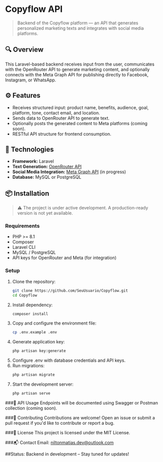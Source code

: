 # Copyflow API

> Backend of the Copyflow platform — an API that generates personalized marketing texts and integrates with social media platforms.

## 🔍 Overview

This Laravel-based backend receives input from the user, communicates with the OpenRouter API to generate marketing content, and optionally connects with the Meta Graph API for publishing directly to Facebook, Instagram, or WhatsApp.

## ⚙️ Features

- Receives structured input: product name, benefits, audience, goal, platform, tone, contact email, and location.
- Sends data to OpenRouter API to generate text.
- Optionally posts the generated content to Meta platforms (coming soon).
- RESTful API structure for frontend consumption.

## 🚀 Technologies

- **Framework:** Laravel
- **Text Generation:** [OpenRouter API](https://openrouter.ai/docs)
- **Social Media Integration:** [Meta Graph API](https://developers.facebook.com/docs/) (in progress)
- **Database:** MySQL or PostgreSQL

## 📦 Installation

> ⚠️ The project is under active development. A production-ready version is not yet available.

### Requirements

- PHP >= 8.1  
- Composer  
- Laravel CLI  
- MySQL / PostgreSQL  
- API keys for OpenRouter and Meta (for integration)

### Setup

1. Clone the repository:
   ```bash
   git clone https://github.com/SeuUsuario/Copyflow.git
   cd Copyflow
2. Install dependency:
   ```bash
   composer install
3. Copy and configure the environment file:
   ```bash
   cp .env.example .env
4. Generate application key:
   ```bash
   php artisan key:generate
5. Configure .env with database credentials and API keys.
6. Run migrations:
   ```bash
   php artisan migrate
7. Start the development server:
   ```bash
   php artisan serve


###🧪 API Usage
Endpoints will be documented using Swagger or Postman collection (coming soon).

###🤝 Contributing
Contributions are welcome!
Open an issue or submit a pull request if you'd like to contribute or report a bug.

###📝 License
This project is licensed under the MIT License.

###📬 Contact
Email: niltonmatias.dev@outlook.com

##Status: Backend in development – Stay tuned for updates!
